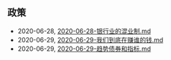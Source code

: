 ## 政策
* 2020-06-28, [2020-06-28-银行业的混业制.md](../docs\2020-06-28-银行业的混业制.md)
* 2020-06-29, [2020-06-29-我们到底在赚谁的钱.md](../docs\2020-06-29-我们到底在赚谁的钱.md)
* 2020-06-29, [2020-06-29-趋势债券和指标.md](../docs\2020-06-29-趋势债券和指标.md)